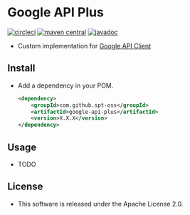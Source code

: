 # Google API Plus

[![circleci](https://img.shields.io/badge/circleci-google--api--plus-brightgreen.svg)](https://circleci.com/gh/spt-oss/google-api-plus)
[![maven central](https://img.shields.io/badge/maven_central-google--api--plus-blue.svg)](https://mvnrepository.com/artifact/com.github.spt-oss/google-api-plus)
[![javadoc](https://img.shields.io/badge/javadoc-google--api--plus-blue.svg)](https://www.javadoc.io/doc/com.github.spt-oss/google-api-plus)

* Custom implementation for [Google API Client](https://github.com/google/google-api-java-client)

## Install

* Add a dependency in your POM.

	```xml
	<dependency>
		<groupId>com.github.spt-oss</groupId>
		<artifactId>google-api-plus</artifactId>
		<version>X.X.X</version>
	</dependency>
	```

## Usage

* TODO

## License

* This software is released under the Apache License 2.0.
